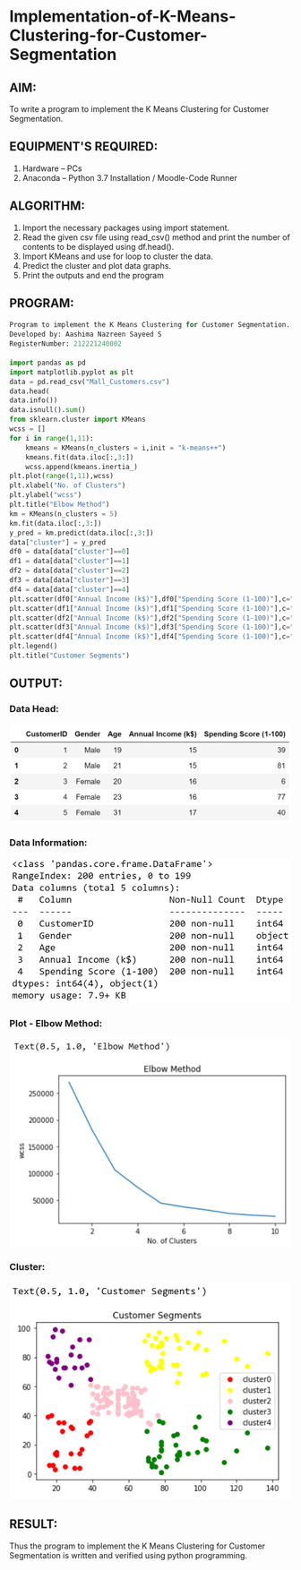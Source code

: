 # Implementation-of-K-Means-Clustering-for-Customer-Segmentation

## AIM:
To write a program to implement the K Means Clustering for Customer Segmentation.

## EQUIPMENT'S REQUIRED:
1. Hardware – PCs
2. Anaconda – Python 3.7 Installation / Moodle-Code Runner

## ALGORITHM:
1. Import the necessary packages using import statement.
2. Read the given csv file using read_csv() method and print the number of contents to be displayed using df.head().
3. Import KMeans and use for loop to cluster the data. 
4. Predict the cluster and plot data graphs.
5. Print the outputs and end the program

## PROGRAM:
```python
Program to implement the K Means Clustering for Customer Segmentation.
Developed by: Aashima Nazreen Sayeed S
RegisterNumber: 212221240002

import pandas as pd
import matplotlib.pyplot as plt
data = pd.read_csv("Mall_Customers.csv")
data.head(
data.info())
data.isnull().sum()
from sklearn.cluster import KMeans
wcss = []
for i in range(1,11):
    kmeans = KMeans(n_clusters = i,init = "k-means++")
    kmeans.fit(data.iloc[:,3:])
    wcss.append(kmeans.inertia_)
plt.plot(range(1,11),wcss)
plt.xlabel("No. of Clusters")
plt.ylabel("wcss")
plt.title("Elbow Method")
km = KMeans(n_clusters = 5)
km.fit(data.iloc[:,3:])
y_pred = km.predict(data.iloc[:,3:])
data["cluster"] = y_pred
df0 = data[data["cluster"]==0]
df1 = data[data["cluster"]==1]
df2 = data[data["cluster"]==2]
df3 = data[data["cluster"]==3]
df4 = data[data["cluster"]==4]
plt.scatter(df0["Annual Income (k$)"],df0["Spending Score (1-100)"],c="red",label="cluster0")
plt.scatter(df1["Annual Income (k$)"],df1["Spending Score (1-100)"],c="yellow",label="cluster1")
plt.scatter(df2["Annual Income (k$)"],df2["Spending Score (1-100)"],c="pink",label="cluster2")
plt.scatter(df3["Annual Income (k$)"],df3["Spending Score (1-100)"],c="green",label="cluster3")
plt.scatter(df4["Annual Income (k$)"],df4["Spending Score (1-100)"],c="purple",label="cluster4")
plt.legend()
plt.title("Customer Segments")

```

## OUTPUT:
### Data Head:
![output](./head.png)

### Data Information:
![output](./info.png)

### Plot - Elbow Method:
![output](./plot.png)

### Cluster:
![output](./cluster.png)


## RESULT:
Thus the program to implement the K Means Clustering for Customer Segmentation is written and verified using python programming.

